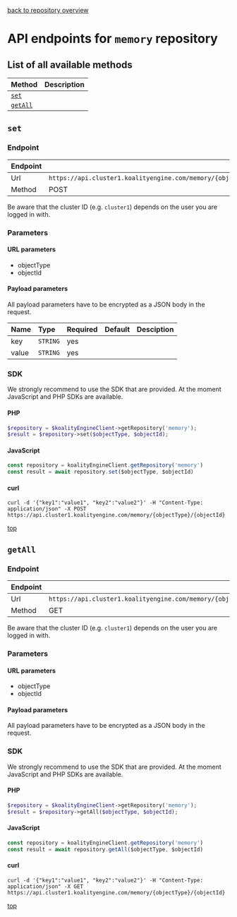 [back to repository overview](../RepositoryOverviews.md)
# API endpoints for `memory` repository

## List of all available methods

| Method                                        | Description                                                            |
|:----------------------------------------------|:-----------------------------------------------------------------------|
| [`set`](#set) |  |
| [`getAll`](#getall) |  |


## `set`



### Endpoint
| Endpoint |                                                                       |
|:---------|:----------------------------------------------------------------------|
| Url      | ```https://api.cluster1.koalityengine.com/memory/{objectType}/{objectId}```|
| Method   | POST                                      |

Be aware that the cluster ID (e.g. `cluster1`) depends on the user you are logged in with.

### Parameters

#### URL parameters
 - objectType
 - objectId

#### Payload parameters

All payload parameters have to be encrypted as a JSON body in the request.

| Name                    | Type  | Required  | Default   | Desciption   |
|:----|:------|:----------|:-------------|:-------------|
| key  | `STRING` |  yes        |   |            |
| value  | `STRING` |  yes        |   |            |

### SDK

We strongly recommend to use the SDK that are provided. At the moment JavaScript and PHP SDKs are available.

#### PHP
```php
$repository = $koalityEngineClient->getRepository('memory');
$result = $repository->set($objectType, $objectId);
```

#### JavaScript

```javascript
const repository = koalityEngineClient.getRepository('memory')
const result = await repository.set($objectType, $objectId)
```

#### curl

```shell
curl -d '{"key1":"value1", "key2":"value2"}' -H "Content-Type: application/json" -X POST https://api.cluster1.koalityengine.com/memory/{objectType}/{objectId}
```

[top](#list-of-all-available-methods)


## `getAll`



### Endpoint
| Endpoint |                                                                       |
|:---------|:----------------------------------------------------------------------|
| Url      | ```https://api.cluster1.koalityengine.com/memory/{objectType}/{objectId}```|
| Method   | GET                                      |

Be aware that the cluster ID (e.g. `cluster1`) depends on the user you are logged in with.

### Parameters

#### URL parameters
 - objectType
 - objectId

#### Payload parameters

All payload parameters have to be encrypted as a JSON body in the request.


### SDK

We strongly recommend to use the SDK that are provided. At the moment JavaScript and PHP SDKs are available.

#### PHP
```php
$repository = $koalityEngineClient->getRepository('memory');
$result = $repository->getAll($objectType, $objectId);
```

#### JavaScript

```javascript
const repository = koalityEngineClient.getRepository('memory')
const result = await repository.getAll($objectType, $objectId)
```

#### curl

```shell
curl -d '{"key1":"value1", "key2":"value2"}' -H "Content-Type: application/json" -X GET https://api.cluster1.koalityengine.com/memory/{objectType}/{objectId}
```

[top](#list-of-all-available-methods)

